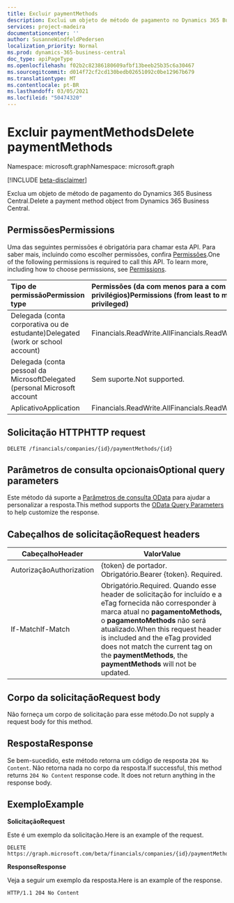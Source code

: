 ```yaml
---
title: Excluir paymentMethods
description: Exclui um objeto de método de pagamento no Dynamics 365 Business Central.
services: project-madeira
documentationcenter: ''
author: SusanneWindfeldPedersen
localization_priority: Normal
ms.prod: dynamics-365-business-central
doc_type: apiPageType
ms.openlocfilehash: f02b2c82386180609afbf13beeb25b35c6a30467
ms.sourcegitcommit: d014f72cf2cd130bedb02651092c0be12967b679
ms.translationtype: MT
ms.contentlocale: pt-BR
ms.lasthandoff: 03/05/2021
ms.locfileid: "50474320"
---
```

# <a name="delete-paymentmethods"></a><span data-ttu-id="77c38-103">Excluir paymentMethods</span><span class="sxs-lookup"><span data-stu-id="77c38-103">Delete paymentMethods</span></span>

<span data-ttu-id="77c38-104">Namespace: microsoft.graph</span><span class="sxs-lookup"><span data-stu-id="77c38-104">Namespace: microsoft.graph</span></span>

[!INCLUDE [beta-disclaimer](../../includes/beta-disclaimer.md)]

<span data-ttu-id="77c38-105">Exclua um objeto de método de pagamento do Dynamics 365 Business Central.</span><span class="sxs-lookup"><span data-stu-id="77c38-105">Delete a payment method object from Dynamics 365 Business Central.</span></span>

## <a name="permissions"></a><span data-ttu-id="77c38-106">Permissões</span><span class="sxs-lookup"><span data-stu-id="77c38-106">Permissions</span></span>
<span data-ttu-id="77c38-p101">Uma das seguintes permissões é obrigatória para chamar esta API. Para saber mais, incluindo como escolher permissões, confira [Permissões](/graph/permissions-reference).</span><span class="sxs-lookup"><span data-stu-id="77c38-p101">One of the following permissions is required to call this API. To learn more, including how to choose permissions, see [Permissions](/graph/permissions-reference).</span></span>

|<span data-ttu-id="77c38-109">Tipo de permissão</span><span class="sxs-lookup"><span data-stu-id="77c38-109">Permission type</span></span> |<span data-ttu-id="77c38-110">Permissões (da com menos para a com mais privilégios)</span><span class="sxs-lookup"><span data-stu-id="77c38-110">Permissions (from least to most privileged)</span></span>|
|:---------------|:------------------------------------------|
|<span data-ttu-id="77c38-111">Delegada (conta corporativa ou de estudante)</span><span class="sxs-lookup"><span data-stu-id="77c38-111">Delegated (work or school account)</span></span>|<span data-ttu-id="77c38-112">Financials.ReadWrite.All</span><span class="sxs-lookup"><span data-stu-id="77c38-112">Financials.ReadWrite.All</span></span> |
|<span data-ttu-id="77c38-113">Delegada (conta pessoal da Microsoft</span><span class="sxs-lookup"><span data-stu-id="77c38-113">Delegated (personal Microsoft account</span></span>|<span data-ttu-id="77c38-114">Sem suporte.</span><span class="sxs-lookup"><span data-stu-id="77c38-114">Not supported.</span></span>|
|<span data-ttu-id="77c38-115">Aplicativo</span><span class="sxs-lookup"><span data-stu-id="77c38-115">Application</span></span>|<span data-ttu-id="77c38-116">Financials.ReadWrite.All</span><span class="sxs-lookup"><span data-stu-id="77c38-116">Financials.ReadWrite.All</span></span>|

## <a name="http-request"></a><span data-ttu-id="77c38-117">Solicitação HTTP</span><span class="sxs-lookup"><span data-stu-id="77c38-117">HTTP request</span></span>
```
DELETE /financials/companies/{id}/paymentMethods/{id}
```

## <a name="optional-query-parameters"></a><span data-ttu-id="77c38-118">Parâmetros de consulta opcionais</span><span class="sxs-lookup"><span data-stu-id="77c38-118">Optional query parameters</span></span>
<span data-ttu-id="77c38-119">Este método dá suporte a [Parâmetros de consulta OData](/graph/query-parameters) para ajudar a personalizar a resposta.</span><span class="sxs-lookup"><span data-stu-id="77c38-119">This method supports the [OData Query Parameters](/graph/query-parameters) to help customize the response.</span></span>

## <a name="request-headers"></a><span data-ttu-id="77c38-120">Cabeçalhos de solicitação</span><span class="sxs-lookup"><span data-stu-id="77c38-120">Request headers</span></span>

|<span data-ttu-id="77c38-121">Cabeçalho</span><span class="sxs-lookup"><span data-stu-id="77c38-121">Header</span></span>         |<span data-ttu-id="77c38-122">Valor</span><span class="sxs-lookup"><span data-stu-id="77c38-122">Value</span></span>                     |
|---------------|--------------------------|
|<span data-ttu-id="77c38-123">Autorização</span><span class="sxs-lookup"><span data-stu-id="77c38-123">Authorization</span></span>  |<span data-ttu-id="77c38-p102">{token} de portador. Obrigatório.</span><span class="sxs-lookup"><span data-stu-id="77c38-p102">Bearer {token}. Required.</span></span> |
|<span data-ttu-id="77c38-126">If-Match</span><span class="sxs-lookup"><span data-stu-id="77c38-126">If-Match</span></span>       |<span data-ttu-id="77c38-127">Obrigatório.</span><span class="sxs-lookup"><span data-stu-id="77c38-127">Required.</span></span> <span data-ttu-id="77c38-128">Quando esse header de solicitação for incluído e a eTag fornecida não corresponder à marca atual no **pagamentoMethods,** o **pagamentoMethods** não será atualizado.</span><span class="sxs-lookup"><span data-stu-id="77c38-128">When this request header is included and the eTag provided does not match the current tag on the **paymentMethods**, the **paymentMethods** will not be updated.</span></span> |

## <a name="request-body"></a><span data-ttu-id="77c38-129">Corpo da solicitação</span><span class="sxs-lookup"><span data-stu-id="77c38-129">Request body</span></span>
<span data-ttu-id="77c38-130">Não forneça um corpo de solicitação para esse método.</span><span class="sxs-lookup"><span data-stu-id="77c38-130">Do not supply a request body for this method.</span></span>

## <a name="response"></a><span data-ttu-id="77c38-131">Resposta</span><span class="sxs-lookup"><span data-stu-id="77c38-131">Response</span></span>
<span data-ttu-id="77c38-p104">Se bem-sucedido, este método retorna um código de resposta ```204 No Content```. Não retorna nada no corpo da resposta.</span><span class="sxs-lookup"><span data-stu-id="77c38-p104">If successful, this method returns ```204 No Content``` response code. It does not return anything in the response body.</span></span>

## <a name="example"></a><span data-ttu-id="77c38-134">Exemplo</span><span class="sxs-lookup"><span data-stu-id="77c38-134">Example</span></span>

<span data-ttu-id="77c38-135">**Solicitação**</span><span class="sxs-lookup"><span data-stu-id="77c38-135">**Request**</span></span>

<span data-ttu-id="77c38-136">Este é um exemplo da solicitação.</span><span class="sxs-lookup"><span data-stu-id="77c38-136">Here is an example of the request.</span></span>

```http
DELETE https://graph.microsoft.com/beta/financials/companies/{id}/paymentMethods/{id}
```

<span data-ttu-id="77c38-137">**Response**</span><span class="sxs-lookup"><span data-stu-id="77c38-137">**Response**</span></span> 

<span data-ttu-id="77c38-138">Veja a seguir um exemplo da resposta.</span><span class="sxs-lookup"><span data-stu-id="77c38-138">Here is an example of the response.</span></span> 

```http
HTTP/1.1 204 No Content
```



